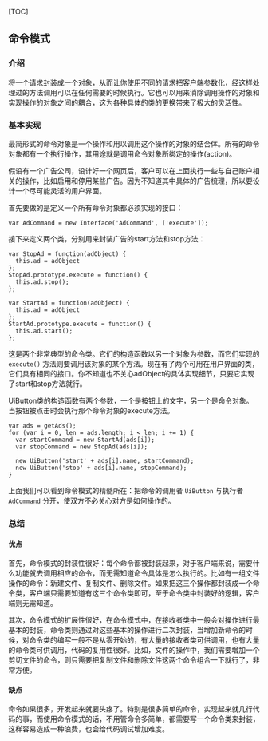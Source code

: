 [TOC]

## 命令模式

### 介绍
将一个请求封装成一个对象，从而让你使用不同的请求把客户端参数化，经这样处理过的方法调用可以在任何需要的时候执行。它也可以用来消除调用操作的对象和实现操作的对象之间的耦合，这为各种具体的类的更换带来了极大的灵活性。

### 基本实现
最简形式的命令对象是一个操作和用以调用这个操作的对象的结合体。所有的命令对象都有一个执行操作，其用途就是调用命令对象所绑定的操作(action)。

假设有一个广告公司，设计好一个网页后，客户可以在上面执行一些与自己账户相关的操作，比如启用和停用某些广告。因为不知道其中具体的广告梳理，所以要设计一个尽可能灵活的用户界面。

首先要做的是定义一个所有命令对象都必须实现的接口：
```
var AdCommand = new Interface('AdCommand', ['execute']);
```
接下来定义两个类，分别用来封装广告的start方法和stop方法：
```
var StopAd = function(adObject) {
  this.ad = adObject
};
StopAd.prototype.execute = function() {
  this.ad.stop();
};

var StartAd = function(adObject) {
  this.ad = adObject
};
StartAd.prototype.execute = function() {
  this.ad.start();
};
```
这是两个非常典型的命令类。它们的构造函数以另一个对象为参数，而它们实现的 `execute()` 方法则要调用该对象的某个方法。现在有了两个可用在用户界面的类，它们具有相同的接口。你不知道也不关心adObject的具体实现细节，只要它实现了start和stop方法就行。

UiButton类的构造函数有两个参数，一个是按钮上的文字，另一个是命令对象。当按钮被点击时会执行那个命令对象的execute方法。
```
var ads = getAds();
for (var i = 0, len = ads.length; i < len; i += 1) {
  var startCommand = new StartAd(ads[i]);
  var stopCommand = new StopAd(ads[i]);
  
  new UiButton('start' + ads[i].name, startCommand);
  new UiButton('stop' + ads[i].name, stopCommand);
}
```

上面我们可以看到命令模式的精髓所在：把命令的调用者 `UiButton` 与执行者 `AdCommand` 分开，使双方不必关心对方是如何操作的。

###  总结
#### 优点
首先，命令模式的封装性很好：每个命令都被封装起来，对于客户端来说，需要什么功能就去调用相应的命令，而无需知道命令具体是怎么执行的。比如有一组文件操作的命令：新建文件、复制文件、删除文件。如果把这三个操作都封装成一个命令类，客户端只需要知道有这三个命令类即可，至于命令类中封装好的逻辑，客户端则无需知道。

其次，命令模式的扩展性很好，在命令模式中，在接收者类中一般会对操作进行最基本的封装，命令类则通过对这些基本的操作进行二次封装，当增加新命令的时候，对命令类的编写一般不是从零开始的，有大量的接收者类可供调用，也有大量的命令类可供调用，代码的复用性很好。比如，文件的操作中，我们需要增加一个剪切文件的命令，则只需要把复制文件和删除文件这两个命令组合一下就行了，非常方便。

#### 缺点
命令如果很多，开发起来就要头疼了。特别是很多简单的命令，实现起来就几行代码的事，而使用命令模式的话，不用管命令多简单，都需要写一个命令类来封装，这样容易造成一种浪费，也会给代码调试增加难度。
